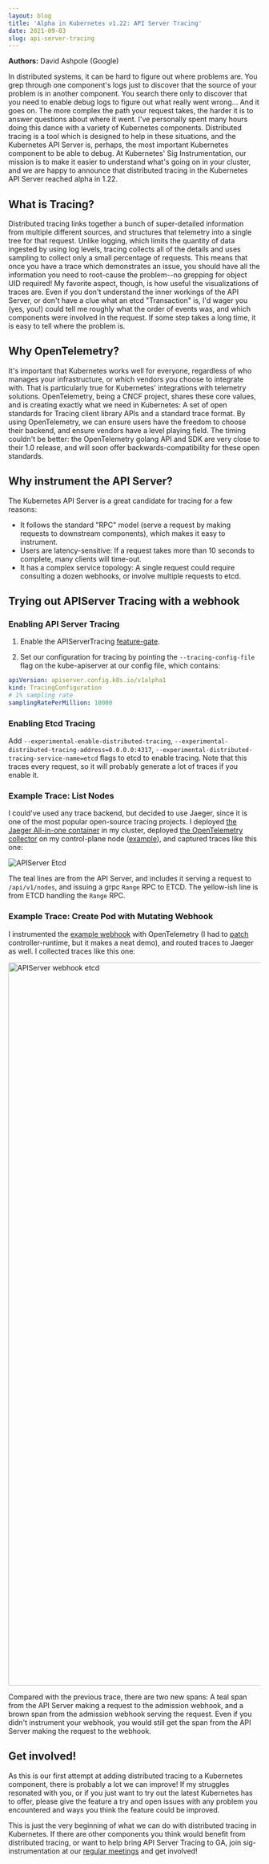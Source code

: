 ```yaml
---
layout: blog
title: 'Alpha in Kubernetes v1.22: API Server Tracing'
date: 2021-09-03
slug: api-server-tracing
---
```


**Authors:** David Ashpole (Google)

In distributed systems, it can be hard to figure out where problems are. You grep through one component's logs just to discover that the source of your problem is in another component.  You search there only to discover that you need to enable debug logs to figure out what really went wrong... And it goes on. The more complex the path your request takes, the harder it is to answer questions about where it went.  I've personally spent many hours doing this dance with a variety of Kubernetes components. Distributed tracing is a tool which is designed to help in these situations, and the Kubernetes API Server is, perhaps, the most important Kubernetes component to be able to debug. At Kubernetes' Sig Instrumentation, our mission is to make it easier to understand what's going on in your cluster, and we are happy to announce that distributed tracing in the Kubernetes API Server reached alpha in 1.22.

## What is Tracing?

Distributed tracing links together a bunch of super-detailed information from multiple different sources, and structures that telemetry into a single tree for that request.  Unlike logging, which limits the quantity of data ingested by using log levels, tracing collects all of the details and uses sampling to collect only a small percentage of requests.  This means that once you have a trace which demonstrates an issue, you should have all the information you need to root-cause the problem--no grepping for object UID required! My favorite aspect, though, is how useful the visualizations of traces are.  Even if you don't understand the inner workings of the API Server, or don't have a clue what an etcd "Transaction" is, I'd wager you (yes, you!) could tell me roughly what the order of events was, and which components were involved in the request.  If some step takes a long time, it is easy to tell where the problem is.

## Why OpenTelemetry?

It's important that Kubernetes works well for everyone, regardless of who manages your infrastructure, or which vendors you choose to integrate with.  That is particularly true for Kubernetes' integrations with telemetry solutions.  OpenTelemetry, being a CNCF project, shares these core values, and is creating exactly what we need in Kubernetes: A set of open standards for Tracing client library APIs and a standard trace format. By using OpenTelemetry, we can ensure users have the freedom to choose their backend, and ensure vendors have a level playing field. The timing couldn't be better: the OpenTelemetry golang API and SDK are very close to their 1.0 release, and will soon offer backwards-compatibility for these open standards.

## Why instrument the API Server?

The Kubernetes API Server is a great candidate for tracing for a few reasons:

* It follows the standard "RPC" model (serve a request by making requests to downstream components), which makes it easy to instrument.
* Users are latency-sensitive: If a request takes more than 10 seconds to complete, many clients will time-out.
* It has a complex service topology: A single request could require consulting a dozen webhooks, or involve multiple requests to etcd.

## Trying out APIServer Tracing with a webhook

### Enabling API Server Tracing

1. Enable the APIServerTracing [feature-gate](https://kubernetes.io/docs/reference/command-line-tools-reference/feature-gates/).

2. Set our configuration for tracing by pointing the `--tracing-config-file` flag on the kube-apiserver at our config file, which contains:

```yaml
apiVersion: apiserver.config.k8s.io/v1alpha1
kind: TracingConfiguration
# 1% sampling rate
samplingRatePerMillion: 10000
```

### Enabling Etcd Tracing

Add `--experimental-enable-distributed-tracing`,  `--experimental-distributed-tracing-address=0.0.0.0:4317`, `--experimental-distributed-tracing-service-name=etcd` flags to etcd to enable tracing.  Note that this traces every request, so it will probably generate a lot of traces if you enable it.

### Example Trace: List Nodes

I could've used any trace backend, but decided to use Jaeger, since it is one of the most popular open-source tracing projects.  I deployed [the Jaeger All-in-one container](https://hub.docker.com/r/jaegertracing/all-in-one) in my cluster, deployed [the OpenTelemetry collector](https://github.com/open-telemetry/opentelemetry-collector) on my control-plane node ([example](https://github.com/dashpole/dashpole_demos/tree/master/otel/controlplane)), and captured traces like this one:

![APIServer Etcd](https://user-images.githubusercontent.com/3262098/128613151-91cb925c-4886-4f05-a12a-771c6cbe9807.png)

The teal lines are from the API Server, and includes it serving a request to `/api/v1/nodes`, and issuing a grpc `Range` RPC to ETCD.  The yellow-ish line is from ETCD handling the `Range` RPC.

### Example Trace: Create Pod with Mutating Webhook

I instrumented the [example webhook](https://github.com/kubernetes-sigs/controller-runtime/tree/master/examples/builtins) with OpenTelemetry (I had to [patch](https://github.com/dashpole/controller-runtime/commit/85fdda7ba03dd2c22ef62c1a3dbdf5aa651f90da) controller-runtime, but it makes a neat demo), and routed traces to Jaeger as well.  I collected traces like this one:

<img width="1440" alt="APIServer webhook etcd" src="https://user-images.githubusercontent.com/3262098/128613167-e7a14cdf-5635-422f-9fd8-f32744ce639d.png">

Compared with the previous trace, there are two new spans: A teal span from the API Server making a request to the admission webhook, and a brown span from the admission webhook serving the request.  Even if you didn't instrument your webhook, you would still get the span from the API Server making the request to the webhook.

## Get involved!

As this is our first attempt at adding distributed tracing to a Kubernetes component, there is probably a lot we can improve! If my struggles resonated with you, or if you just want to try out the latest Kubernetes has to offer, please give the feature a try and open issues with any problem you encountered and ways you think the feature could be improved.

This is just the very beginning of what we can do with distributed tracing in Kubernetes. If there are other components you think would benefit from distributed tracing, or want to help bring API Server Tracing to GA, join sig-instrumentation at our [regular meetings](https://github.com/kubernetes/community/tree/master/sig-instrumentation#instrumentation-special-interest-group) and get involved!
